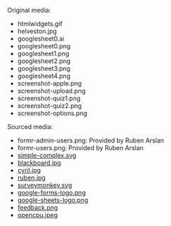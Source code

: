 Original media:

- htmlwidgets.gif
- helveston.jpg
- googlesheet0.ai
- googlesheet0.png
- googlesheet1.png
- googlesheet2.png
- googlesheet3.png
- googlesheet4.png
- screenshot-apple.png
- screenshot-upload.png
- screenshot-quiz1.png
- screenshot-quiz2.png
- screenshot-options.png

Sourced media:

- formr-admin-users.png: Provided by Ruben Arslan
- formr-users.png: Provided by Ruben Arslan
- [simple-complex.svg](https://openclipart.org/detail/250517/simply-complex)
- [blackboard.jpg](https://pxhere.com/en/photo/1057578)
- [cyril.jpg](https://formr.org/about)
- [ruben.jpg](https://formr.org/about)
- [surveymonkey.svg](https://cdn.smassets.net/assets/cms/cc/app/2.101.0/images/logo-surveymonkey.svg)
- [google-forms-logo.png](https://i.pinimg.com/originals/4e/14/9e/4e149e8d405fd2c9f00b7ba7d3687723.png)
- [google-sheets-logo.png](https://logodix.com/logos/93387)
- [feedback.png](https://link.springer.com/article/10.3758/s13428-019-01236-y)
- [opencpu.jpeg](https://github.com/opencpu)

